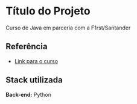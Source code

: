 
# Título do Projeto
Curso de Java em parceria com a F1rst/Santander 
## Referência

 - [Link para o curso](https://letscode.com.br/)
 
## Stack utilizada

**Back-end:** Python


